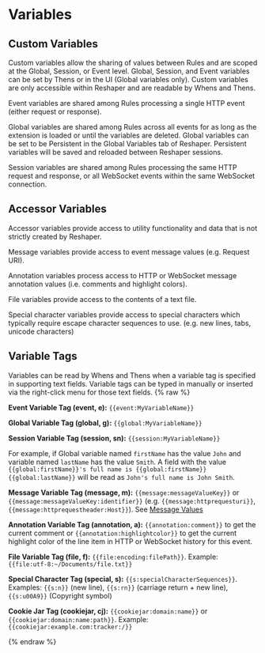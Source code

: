 # Variables

## Custom Variables

Custom variables allow the sharing of values between Rules and are scoped at the Global, Session, or Event level. Global, Session, and Event variables can be set by Thens or in the UI (Global variables only). Custom variables are only accessible within Reshaper and are readable by Whens and Thens.

Event variables are shared among Rules processing a single HTTP event (either request or response).

Global variables are shared among Rules across all events for as long as the extension is loaded or until the variables are deleted. Global variables can be set to be Persistent in the Global Variables tab of Reshaper. Persistent variables will be saved and reloaded between Reshaper sessions.

Session variables are shared among Rules processing the same HTTP request and response, or all WebSocket events within the same WebSocket connection.

## Accessor Variables

Accessor variables provide access to utility functionality and data that is not strictly created by Reshaper.

Message variables provide access to event message values (e.g. Request URI).

Annotation variables process access to HTTP or WebSocket message annotation values (i.e. comments and highlight colors).

File variables provide access to the contents of a text file.

Special character variables provide access to special characters which typically require escape character sequences to use. (e.g. new lines, tabs, unicode characters)

## Variable Tags

Variables can be read by Whens and Thens when a variable tag is specified in supporting text fields. Variable tags can be typed in manually or inserted via the right-click menu for those text fields.
{% raw %}

**Event Variable Tag (event, e):** `{{event:MyVariableName}}`

**Global Variable Tag (global, g):** `{{global:MyVariableName}}`

**Session Variable Tag (session, sn):** `{{session:MyVariableName}}`

For example, if Global variable named `firstName` has the value `John` and variable named `lastName` has the value `Smith`. A field with the value `{{global:firstName}}'s full name is {{global:firstName}} {{global:lastName}}` will be read as `John's full name is John Smith`.

**Message Variable Tag (message, m):** `{{message:messageValueKey}}` or `{{message:messageValueKey:identifier}}` (e.g. `{{message:httprequesturi}}`, `{{message:httprequestheader:Host}}`). See [Message Values](MessageValues.html#)

**Annotation Variable Tag (annotation, a):** `{{annotation:comment}}` to get the current comment or `{{annotation:highlightcolor}}` to get the current highlight color of the line item in HTTP or WebSocket history for this event.

**File Variable Tag (file, f):** `{{file:encoding:filePath}}`. Example: `{{file:utf-8:~/Documents/file.txt}}`

**Special Character Tag (special, s):** `{{s:specialCharacterSequences}}`. Examples: `{{s:n}}` (new line), `{{s:rn}}` (carriage return + new line), `{{s:u00A9}}` (Copyright symbol)

**Cookie Jar Tag (cookiejar, cj):** `{{cookiejar:domain:name}}` or `{{cookiejar:domain:name:path}}`. Example: `{{cookiejar:example.com:tracker:/}}`


{% endraw %}
